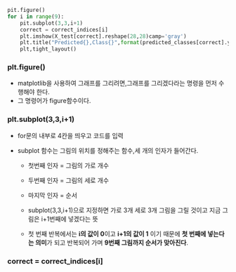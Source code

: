 ```python
pit.figure()
for i in range(9):
	pit.subplot(3,3,i+1)
	correct = correct_indices[i]
	plt.imshow(X_test[correct].reshape(28,28)camp='gray')
	plt.title("Predicted{},Class{}",format(predicted_classes[correct].y_test[correct]))
	plt,tight_layout()
```
### plt.figure()
- matplotlib을 사용하여 그래프를 그리려면,그래프를 그리겠다라는 명령을 먼저 수행해야 한다.
- 그 명령어가 figure함수이다.

### plt.subplot(3,3,i+1)
- for문의 내부로 4칸을 띄우고 코드를 입력

- subplot 함수는 그림의 위치를 정해주는 함수,세 개의 인자가 들어간다.
	- 첫번째 인자 = 그림의 가로 개수
	- 두번째 인자 = 그림의 세로 개수
	- 마지막 인자 = 순서

	- subplot(3,3,i+1)으로 지정하면 가로 3개 세로 3개 그림을 그릴 것이고 지금 그림은 i+1번째에 넣겠다는 뜻

	- 첫 번째 반복에서는 **i의 값이 0**이고 **i+1의 값이 1** 이기 때문에 **첫 번째에 넣는다는 의미**가 되고 반복되어 가며 **9번째 그림까지 순서가 맞아진다**.

### correct = correct_indices\[i]
